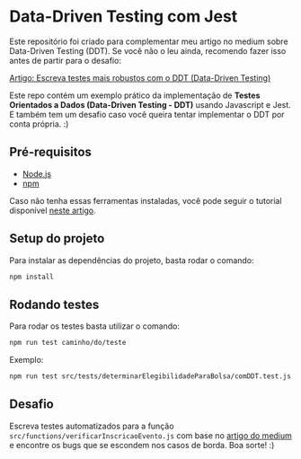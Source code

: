 # Data-Driven Testing com Jest

Este repositório foi criado para complementar meu artigo no medium sobre Data-Driven Testing (DDT). Se você não o leu ainda, recomendo fazer isso antes de partir para o desafio:

[Artigo: Escreva testes mais robustos com o DDT (Data-Driven Testing)](https://medium.com/@glaucovillasboas/escreva-testes-mais-robustos-com-o-ddt-data-driven-testing-ddd89d5985d1)

Este repo contém um exemplo prático da implementação de **Testes Orientados a Dados (Data-Driven Testing - DDT)** usando Javascript e Jest. E também tem um desafio caso você queira tentar implementar o DDT por conta própria. :)

## Pré-requisitos
- [Node.js](https://nodejs.org/en)
- [npm](https://www.npmjs.com/)

Caso não tenha essas ferramentas instaladas, você pode seguir o tutorial disponível [neste artigo](https://kinsta.com/pt/blog/como-instalar-o-node-js/#como-instalar-o-nodejs-no-windows).

## Setup do projeto

Para instalar as dependências do projeto, basta rodar o comando:
```bash
npm install
```

## Rodando testes
Para rodar os testes basta utilizar o comando:
```bash
npm run test caminho/do/teste
```

Exemplo:
```bash
npm run test src/tests/determinarElegibilidadeParaBolsa/comDDT.test.js
```

## Desafio

Escreva testes automatizados para a função `src/functions/verificarInscricaoEvento.js` com base no [artigo do medium](https://medium.com/@glaucovillasboas/escreva-testes-mais-robustos-com-o-ddt-data-driven-testing-ddd89d5985d1) e encontre os bugs que se escondem nos casos de borda. Boa sorte! :)
